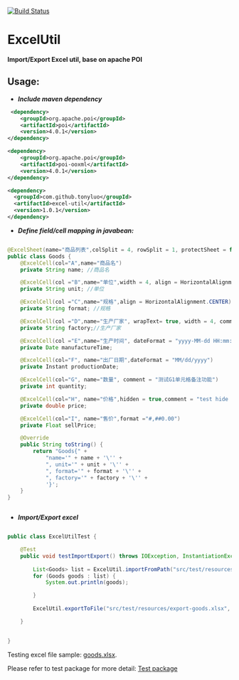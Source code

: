 [![Build Status](https://dev.azure.com/luozhuming/luozhuming/_apis/build/status/TonyLuo.ExcelUtil?branchName=master)](https://dev.azure.com/luozhuming/luozhuming/_build/latest?definitionId=1&branchName=master)
<!--
Add a CI status badge to your repository:

https://docs.microsoft.com/en-us/azure/devops/pipelines/get-started-yaml?view=azure-devops#add-a-ci-status-badge-to-your-repository
-->
ExcelUtil
=======

**Import/Export Excel util, base on apache POI**

Usage: 
---------

* **_Include maven dependency_**

```xml
 <dependency>
    <groupId>org.apache.poi</groupId>
    <artifactId>poi</artifactId>
    <version>4.0.1</version>
</dependency>

<dependency>
    <groupId>org.apache.poi</groupId>
    <artifactId>poi-ooxml</artifactId>
    <version>4.0.1</version>
</dependency>

<dependency>
  <groupId>com.github.tonyluo</groupId>
  <artifactId>excel-util</artifactId>
  <version>1.0.1</version>
</dependency>

```


* **_Define field/cell mapping in javabean:_**

```java

@ExcelSheet(name="商品列表",colSplit = 4, rowSplit = 1, protectSheet = false)
public class Goods {
    @ExcelCell(col="A",name="商品名")
    private String name; //商品名

    @ExcelCell(col ="B",name="单位",width = 4, align = HorizontalAlignment.RIGHT,comment = "测试B1单元格备注功能")
    private String unit; //单位

    @ExcelCell(col ="C",name="规格",align = HorizontalAlignment.CENTER)
    private String format; //规格

    @ExcelCell(col ="D",name="生产厂家", wrapText= true, width = 4, comment = "测试单元格宽度、自动换行、备注功能")
    private String factory;//生产厂家

    @ExcelCell(col ="E",name="生产时间", dateFormat = "yyyy-MM-dd HH:mm:ss")
    private Date manufactureTime;

    @ExcelCell(col="F", name="出厂日期",dateFormat = "MM/dd/yyyy")
    private Instant productionDate;

    @ExcelCell(col="G", name="数量", comment = "测试G1单元格备注功能")
    private int quantity;

    @ExcelCell(col="H", name="价格",hidden = true,comment = "test hide column")
    private double price;

    @ExcelCell(col="I", name="售价",format ="#,##0.00")
    private Float sellPrice;

    @Override
    public String toString() {
        return "Goods{" +
            "name='" + name + '\'' +
            ", unit='" + unit + '\'' +
            ", format='" + format + '\'' +
            ", factory='" + factory + '\'' +
            '}';
    }
}



```

* **_Import/Export excel_**


```java

public class ExcelUtilTest {

    @Test
    public void testImportExport() throws IOException, InstantiationException, IllegalAccessException {
        
        List<Goods> list = ExcelUtil.importFromPath("src/test/resources/goods.xlsx", Goods.class,1);
        for (Goods goods : list) {
            System.out.println(goods);

        }
        
        ExcelUtil.exportToFile("src/test/resources/export-goods.xlsx", list);

    }

   
}

```

Testing excel file sample: [goods.xlsx][goods].

  [goods]: https://github.com/TonyLuo/ExcelUtil/raw/master/src/test/resources/goods.xlsx
 
Please refer to test package for more detail: [Test package][test]
 
  [test]: https://github.com/TonyLuo/ExcelUtil/tree/master/src/test

